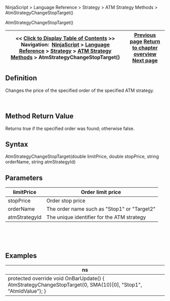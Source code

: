 ﻿


NinjaScript \> Language Reference \> Strategy \> ATM Strategy Methods \> AtmStrategyChangeStopTarget()






















AtmStrategyChangeStopTarget()







| \<\< [Click to Display Table of Contents](atmstrategychangestoptarget.md) \>\> **Navigation:**     [NinjaScript](ninjascript-1.md) \> [Language Reference](language_reference_wip-1.md) \> [Strategy](strategy-1.md) \> [ATM Strategy Methods](atm_strategy_methods-1.md) \> AtmStrategyChangeStopTarget() | [Previous page](atmstrategychangeentryorder-1.md) [Return to chapter overview](atm_strategy_methods-1.md) [Next page](atmstrategyclose-1.md) |
| --- | --- |











## Definition


Changes the price of the specified order of the specified ATM strategy.


 


## Method Return Value


Returns true if the specified order was found; otherwise false.


## 


## Syntax


AtmStrategyChangeStopTarget(double limitPrice, double stopPrice, string orderName, string atmStrategyId)


## 


## Parameters




| limitPrice | Order limit price |
| --- | --- |
| stopPrice | Order stop price |
| orderName | The order name such as "Stop1" or "Target2" |
| atmStrategyId | The unique identifier for the ATM strategy |



 


 


## 


## Examples




| ns |
| --- |
| protected override void OnBarUpdate() {      AtmStrategyChangeStopTarget(0, SMA(10)\[0], "Stop1", "AtmIdValue"); } |









